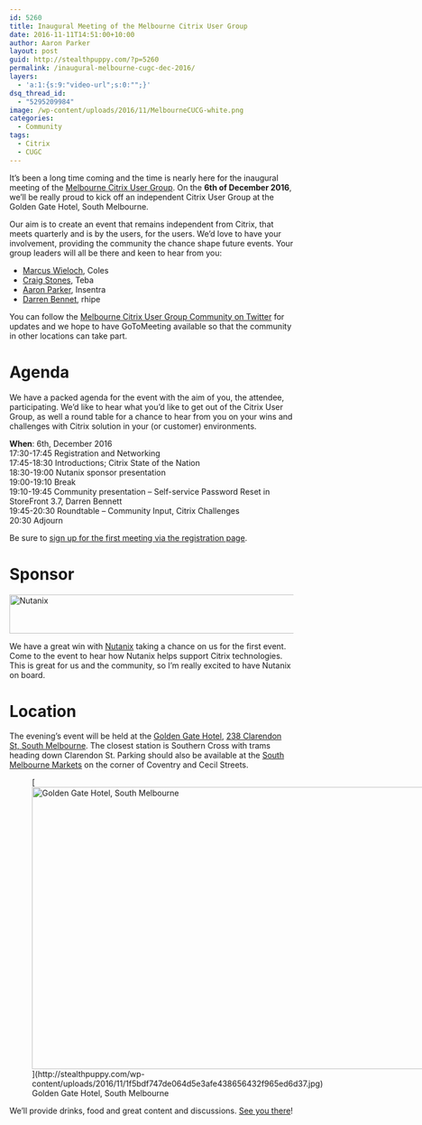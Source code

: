 ```yaml
---
id: 5260
title: Inaugural Meeting of the Melbourne Citrix User Group
date: 2016-11-11T14:51:00+10:00
author: Aaron Parker
layout: post
guid: http://stealthpuppy.com/?p=5260
permalink: /inaugural-melbourne-cugc-dec-2016/
layers:
  - 'a:1:{s:9:"video-url";s:0:"";}'
dsq_thread_id:
  - "5295209984"
image: /wp-content/uploads/2016/11/MelbourneCUCG-white.png
categories:
  - Community
tags:
  - Citrix
  - CUGC
---
```

It&#8217;s been a long time coming and the time is nearly here for the inaugural meeting of the [Melbourne Citrix User Group](https://www.mycugc.org/page/melbourne-dec6-2016?source=5). On the **6th of December 2016**, we&#8217;ll be really proud to kick off an independent&nbsp;Citrix User Group at the Golden Gate Hotel, South Melbourne.

Our aim is to create an event that remains independent from Citrix, that meets quarterly and is by the users, for the users. We&#8217;d love to have your involvement, providing the community the chance&nbsp;shape future events. Your group leaders will all be there and keen to hear from you:

  * [Marcus Wieloch](https://twitter.com/mucas31), Coles
  * [Craig Stones](https://twitter.com/craigastones), Teba
  * [Aaron Parker](https://twitter.com/stealthpuppy), Insentra
  * [Darren Bennet](https://twitter.com/darrenbennett76), rhipe

You can follow the [Melbourne Citrix User Group Community on Twitter](https://twitter.com/mcugc) for updates and we hope to have GoToMeeting available so that the community in other locations can take part.

# Agenda

We have a packed agenda for the event with the aim of you, the attendee, participating. We&#8217;d like to hear what you&#8217;d like to get out of the Citrix User Group, as well a round table for a chance to&nbsp;hear from you on your wins and challenges with Citrix solution in your (or customer) environments.

**When**: 6th, December 2016  
17:30-17:45 Registration and Networking  
17:45-18:30 Introductions; Citrix State of the Nation  
18:30-19:00 Nutanix sponsor presentation  
19:00-19:10 Break  
19:10-19:45 Community presentation &#8211; Self-service Password Reset in StoreFront 3.7, Darren Bennett  
19:45-20:30 Roundtable &#8211; Community Input, Citrix Challenges  
20:30 Adjourn

Be sure to [sign up for the first meeting via the registration page](https://www.mycugc.org/page/melbourne-dec6-2016?source=5).

# Sponsor

[<img class="alignnone wp-image-5263 size-full" src="http://stealthpuppy.com/wp-content/uploads/2016/11/nmsgljwk.jpg" alt="Nutanix" width="550" height="69" srcset="http://192.168.0.89/wp-content/uploads/2016/11/nmsgljwk.jpg 550w, http://192.168.0.89/wp-content/uploads/2016/11/nmsgljwk-150x19.jpg 150w, http://192.168.0.89/wp-content/uploads/2016/11/nmsgljwk-300x38.jpg 300w" sizes="(max-width: 550px) 100vw, 550px" />](http://www.nutanix.com/)

We have a great win with [Nutanix](http://www.nutanix.com/) taking a&nbsp;chance on us for the first event. Come to the event to hear how Nutanix helps support Citrix technologies. This is great for us and the community, so I&#8217;m really excited to have Nutanix on board.

# **Location**

The evening&#8217;s event will be held at the&nbsp;[Golden Gate Hotel](http://goldengatehotel.com.au/), [238 Clarendon St, South Melbourne](https://goo.gl/maps/koiVRsKnjfC2). The closest station is Southern Cross with trams heading down Clarendon St. Parking should also be available at the [South Melbourne Markets](https://goo.gl/maps/LJhq3kGcHi52) on the corner of Coventry and Cecil Streets.

<figure id="attachment_5261" aria-describedby="caption-attachment-5261" style="width: 710px" class="wp-caption alignnone">[<img class="size-full wp-image-5261" src="http://stealthpuppy.com/wp-content/uploads/2016/11/1f5bdf747de064d5e3afe438656432f965ed6d37.jpg" alt="Golden Gate Hotel, South Melbourne" width="710" height="500" srcset="http://192.168.0.89/wp-content/uploads/2016/11/1f5bdf747de064d5e3afe438656432f965ed6d37.jpg 710w, http://192.168.0.89/wp-content/uploads/2016/11/1f5bdf747de064d5e3afe438656432f965ed6d37-150x106.jpg 150w, http://192.168.0.89/wp-content/uploads/2016/11/1f5bdf747de064d5e3afe438656432f965ed6d37-300x211.jpg 300w" sizes="(max-width: 710px) 100vw, 710px" />](http://stealthpuppy.com/wp-content/uploads/2016/11/1f5bdf747de064d5e3afe438656432f965ed6d37.jpg)<figcaption id="caption-attachment-5261" class="wp-caption-text">Golden Gate Hotel, South Melbourne</figcaption></figure>

We&#8217;ll provide drinks, food and great content and discussions. [See you there](https://www.mycugc.org/page/melbourne-dec6-2016?source=5)!